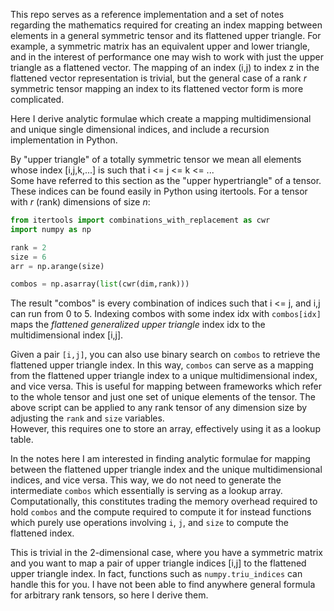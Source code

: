 
This repo serves as a reference implementation and a set of notes regarding
the mathematics required for creating an index mapping between elements in
a general symmetric tensor and its flattened upper triangle. 
For example, a symmetric matrix has an equivalent upper and lower triangle,
and in the interest of performance one may wish to work with 
just the upper triangle as a flattened vector. 
The mapping of an index (i,j) to index z in the flattened vector representation 
is trivial, but the general case of a rank _r_ symmetric tensor mapping
an index to its flattened vector form is more complicated.

Here I derive analytic formulae which create a mapping multidimensional and unique single dimensional
indices, and include a recursion implementation in Python. 

By "upper triangle" of a totally symmetric tensor we mean all elements whose index [i,j,k,...] is such that i <= j <= k <= ...  
Some have referred to this section as the "upper hypertriangle" of a tensor.
These indices can be found easily in Python using itertools.
For a tensor with _r_ (rank) dimensions of size _n_: 

```python
from itertools import combinations_with_replacement as cwr
import numpy as np

rank = 2
size = 6
arr = np.arange(size)

combos = np.asarray(list(cwr(dim,rank)))
```

The result "combos" is every combination of indices such that i <= j, and i,j can run from 0 to 5. 
Indexing combos with some index idx with `combos[idx]` maps the _flattened generalized upper triangle_ index idx to the multidimensional index [i,j].

Given a pair `[i,j]`, you can also use binary search on `combos` to retrieve the flattened upper triangle index.
In this way, `combos` can serve as a mapping from the flattened upper triangle index to a unique multidimensional index, and vice versa. 
This is useful for mapping between frameworks which refer to the whole tensor and just one set of unique elements of the tensor.
The above script can be applied to any rank tensor of any dimension size by adjusting the `rank` and `size` variables.  
However, this requires one to store an array, effectively using it as a lookup table.

In the notes here I am interested in finding analytic formulae for mapping between the flattened upper triangle index 
and the unique multidimensional indices, and vice versa. This way, we do not need to generate the intermediate `combos` which essentially 
is serving as a lookup array. Computationally, this constitutes trading the memory overhead required to hold `combos` and the compute required to compute it
for instead functions which purely use operations involving `i`, `j`, and `size` to compute the flattened index. 

This is trivial in the 2-dimensional case, where you have a symmetric matrix and you want to map a pair of upper triangle indices [i,j] to the flattened 
upper triangle index. In fact, functions such as `numpy.triu_indices` can handle this for you.  I have not been able to find anywhere general formula
for arbitrary rank tensors, so here I derive them. 


